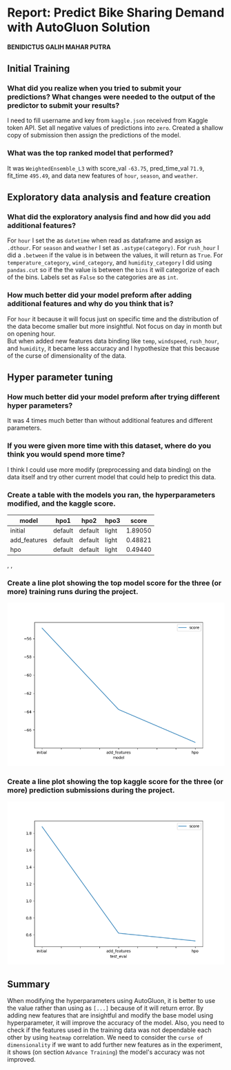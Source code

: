 # Report: Predict Bike Sharing Demand with AutoGluon Solution
#### BENIDICTUS GALIH MAHAR PUTRA

## Initial Training
### What did you realize when you tried to submit your predictions? What changes were needed to the output of the predictor to submit your results?
I need to fill username and key from `kaggle.json` received from Kaggle token API. Set all negative values of predictions into `zero`. Created a shallow copy of submission then assign the predictions of the model.

### What was the top ranked model that performed?
It was `WeightedEnsemble_L3` with score_val `-63.75`, pred_time_val `71.9`, fit_time `495.49`, and data new features of `hour`, `season`, and `weather`.

## Exploratory data analysis and feature creation
### What did the exploratory analysis find and how did you add additional features?
For `hour` I set the as `datetime` when read as dataframe and assign as `.dthour`. 
For `season` and `weather` I set as `.astype(category)`.
For `rush_hour` I did a `.between` if the value is in between the values, it will return as `True`.
For `temperature_category`, `wind_category`, and `humidity_category` I did using `pandas.cut` so if the the value is between the `bins` it will categorize of each of the bins. Labels set as `False` so the categories are as `int`. 


### How much better did your model preform after adding additional features and why do you think that is?
For `hour` it because it will focus just on specific time and the distribution of the data become smaller but more insightful. Not focus on day in month but on opening hour.  
But when added new features data binding like `temp`, `windspeed`, `rush_hour`, and `humidity`, it became less accuracy and I hypothesize that this because of the curse of dimensionality of the data. 

## Hyper parameter tuning
### How much better did your model preform after trying different hyper parameters?
It was 4 times much better than without additional features and different parameters.

### If you were given more time with this dataset, where do you think you would spend more time?
I think I could use more modify (preprocessing and data binding) on the data itself and try other current model that could help to predict this data.

### Create a table with the models you ran, the hyperparameters modified, and the kaggle score.
|model|hpo1|hpo2| hpo3   | score   |
|--|--|--|--------|---------|
|initial|default|default| light  | 1.89050 |
|add_features|default|default| light  | 0.48821 |
|hpo|default|default| light  | 0.49440 |
, , 
### Create a line plot showing the top model score for the three (or more) training runs during the project.

![model_train_score.png](img/model_train_score.png)

### Create a line plot showing the top kaggle score for the three (or more) prediction submissions during the project.

![model_test_score.png](img/model_test_score.png)

## Summary
When modifying the hyperparameters using AutoGluon, it is better to use the value rather than using as `[...]` because of it will return error. By adding new features that are insightful and modify the base model using hyperparameter, it will improve the accuracy of the model. Also, you need to check if the features used in the training data was not dependable each other by using `heatmap` correlation. We need to consider the `curse of dimensionality` if we want to add further new features as in the experiment, it shows (on section `Advance Training`) the model's accuracy was not improved.     
